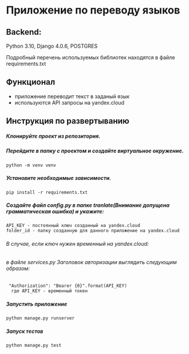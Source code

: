 # Приложение по переводу языков

## Backend:
Python 3.10, Django 4.0.6, POSTGRES

Подробный перечень используемых библиотек находятся в файле requirements.txt

## Функционал
 - приложение переводит текст в заданый язык
 - используются API запросы на yandex.cloud

## Инструкция по развертыванию

##### Клонируйте проект из репозитория.

##### Перейдите в папку с проектом и создайте виртуальное окружение.
    python -m venv venv

##### Установите необходимые зависимости.
    pip install -r requirements.txt

##### Создайте файл config.py в папке tranlate(Внимание допущена грамматическая ошибка) и укажите:
    API_KEY - постоянный ключ созданный на yandex.cloud
    folder_id - папку созданную для данного приложение на yandex.cloud

###### В случае,  если ключ нужен временный на yandex.cloud:
###### в файле services.py Заголовок авторизации выглядить следующим образом:
     "Authorization": "Bearer {0}".format(API_KEY)
      где API_KEY - временный токен
    
##### Запустить приложение
    python manage.py runserver

##### Запуск тестов
    python manage.py test